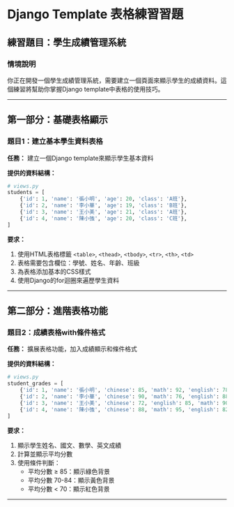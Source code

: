 # Django Template 表格練習習題

## 練習題目：學生成績管理系統

### 情境說明
你正在開發一個學生成績管理系統，需要建立一個頁面來顯示學生的成績資料。這個練習將幫助你掌握Django template中表格的使用技巧。

---

## 第一部分：基礎表格顯示

### 題目1：建立基本學生資料表格

**任務：** 建立一個Django template來顯示學生基本資料

**提供的資料結構：**
```python
# views.py
students = [
    {'id': 1, 'name': '張小明', 'age': 20, 'class': 'A班'},
    {'id': 2, 'name': '李小華', 'age': 19, 'class': 'B班'},
    {'id': 3, 'name': '王小美', 'age': 21, 'class': 'A班'},
    {'id': 4, 'name': '陳小強', 'age': 20, 'class': 'C班'},
]
```

**要求：**
1. 使用HTML表格標籤 `<table>`, `<thead>`, `<tbody>`, `<tr>`, `<th>`, `<td>`
2. 表格需要包含欄位：學號、姓名、年齡、班級
3. 為表格添加基本的CSS樣式
4. 使用Django的for迴圈來遍歷學生資料

---

## 第二部分：進階表格功能

### 題目2：成績表格with條件格式

**任務：** 擴展表格功能，加入成績顯示和條件格式

**提供的資料結構：**
```python
# views.py
student_grades = [
    {'id': 1, 'name': '張小明', 'chinese': 85, 'math': 92, 'english': 78},
    {'id': 2, 'name': '李小華', 'chinese': 90, 'math': 76, 'english': 88},
    {'id': 3, 'name': '王小美', 'chinese': 72, 'english': 85, 'math': 90},
    {'id': 4, 'name': '陳小強', 'chinese': 88, 'math': 95, 'english': 82},
]
```

**要求：**
1. 顯示學生姓名、國文、數學、英文成績
2. 計算並顯示平均分數
3. 使用條件判斷：
   - 平均分數 ≥ 85：顯示綠色背景
   - 平均分數 70-84：顯示黃色背景  
   - 平均分數 < 70：顯示紅色背景


---




